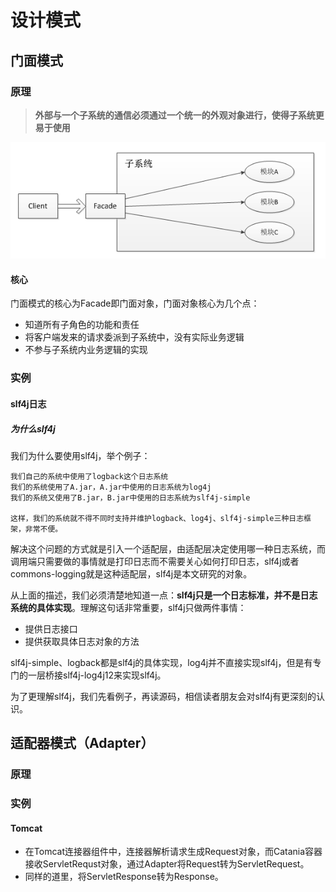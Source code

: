 # 设计模式

##  **门面模式** 

### 原理

>  **外部与一个子系统的通信必须通过一个统一的外观对象进行，使得子系统更易于使用** 

![](images/design/1.png)

#### 核心

门面模式的核心为Facade即门面对象，门面对象核心为几个点：

- 知道所有子角色的功能和责任
- 将客户端发来的请求委派到子系统中，没有实际业务逻辑
- 不参与子系统内业务逻辑的实现



### 实例

#### slf4j日志

##### 为什么slf4j

我们为什么要使用slf4j，举个例子：

```
我们自己的系统中使用了logback这个日志系统
我们的系统使用了A.jar，A.jar中使用的日志系统为log4j
我们的系统又使用了B.jar，B.jar中使用的日志系统为slf4j-simple

这样，我们的系统就不得不同时支持并维护logback、log4j、slf4j-simple三种日志框架，非常不便。
```

解决这个问题的方式就是引入一个适配层，由适配层决定使用哪一种日志系统，而调用端只需要做的事情就是打印日志而不需要关心如何打印日志，slf4j或者commons-logging就是这种适配层，slf4j是本文研究的对象。

从上面的描述，我们必须清楚地知道一点：**slf4j只是一个日志标准，并不是日志系统的具体实现**。理解这句话非常重要，slf4j只做两件事情：

- 提供日志接口
- 提供获取具体日志对象的方法

slf4j-simple、logback都是slf4j的具体实现，log4j并不直接实现slf4j，但是有专门的一层桥接slf4j-log4j12来实现slf4j。

为了更理解slf4j，我们先看例子，再读源码，相信读者朋友会对slf4j有更深刻的认识。



## 适配器模式（Adapter）

### 原理

### 实例

#### Tomcat

- 在Tomcat连接器组件中，连接器解析请求生成Request对象，而Catania容器接收ServletRequst对象，通过Adapter将Request转为ServletRequest。
- 同样的道里，将ServletResponse转为Response。

